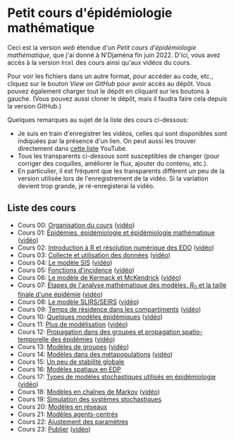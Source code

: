 # Petit cours d'épidémiologie mathématique

Ceci est la version *web* étendue d'un *Petit cours d'épidémiologie mathématique*, que j'ai donné à N'Djaména fin juin 2022. D'ici, vous avez accès à la version `html` des cours ainsi qu'aux vidéos du cours. 

Pour voir les fichiers dans un autre format, pour accéder au code, etc., cliquez sur le bouton *View on GitHub* pour avoir accès au dépôt. Vous pouvez également charger tout le dépôt en cliquant sur les boutons à gauche. (Vous pouvez aussi cloner le dépôt, mais il faudra faire cela depuis la version GitHub.)

Quelques remarques au sujet de la liste des cours ci-dessous:
- Je suis en train d'enregistrer les vidéos, celles qui sont disponibles sont indiquées par la présence d'un lien. On peut aussi les trouver directement dans [cette liste](https://youtube.com/playlist?list=PLfRaznSpWo2sxYq-sjX8p7AThI9OkFrji) YouTube.
- Tous les transparents ci-dessous sont susceptibles de changer (pour corriger des coquilles, améliorer le flux, ajouter du contenu, etc.). 
- En particulier, il est fréquent que les transparents diffèrent un peu de la version utilisée lors de l'enregistrement de la vidéo. Si la variation devient trop grande, je ré-enregisterai la vidéo. 


## Liste des cours


- Cours 00: [Organisation du cours](cours-00-organisation.html) ([vidéo](https://youtu.be/nz6QfTPdOoE))
- Cours 01: [Épidémies, épidémiologie et épidémiologie mathématique](cours-01-introduction.html) ([vidéo](https://youtu.be/EXndll66wOk))
- Cours 02: [Introduction à R et résolution numérique des EDO](cours-02-intro-R-EDO.html) ([vidéo](https://youtu.be/MdvboD80RAY))
- Cours 03: [Collecte et utilisation des données](cours-03-donnees.html) ([vidéo](https://youtu.be/O8eK_44s6HQ))
- Cours 04: [Le modèle SIS](cours-04-modele-SIS.html) ([vidéo](https://youtu.be/_BeVY1uapIw))
- Cours 05: [Fonctions d'incidence](cours-05-fonctions-incidence.html) ([vidéo](https://youtu.be/4QtDqjszoQQ))
- Cours 06: [Le modèle de Kermack et McKendrick](cours-06-modele-KMK.html) ([vidéo](https://youtu.be/87YdudDzy_8))
- Cours 07: [Étapes de l'analyse mathématique des modèles, $R_0$ et la taille finale d'une épidémie](cours-07-etapes-R0-final-size.html) ([vidéo](https://youtu.be/UVCqVQS1jeI))
- Cours 08: [Le modèle SLIRS/SEIRS](cours-08-modele-SLIRS.html) ([vidéo](https://youtu.be/acaPuzSNEU8))
- Cours 09: [Temps de résidence dans les compartiments](cours-09-temps-de-residence.html) ([vidéo](https://youtu.be/47H3z0hAaE8))
- Cours 10: [Quelques modèles épidémiques](cours-10-modeles-epidemiques.html) ([vidéo](https://youtu.be/IHoqkPAJE4c))
- Cours 11: [Plus de modélisation](cours-11-plus-de-modelisation.html) ([vidéo](https://youtu.be/Sw7Okzo8uD8))
- Cours 12: [Propagation dans des groupes et propagation spatio-temporelle des épidémies](cours-10-heterogeneite-groupe-et-spatiale.html) ([vidéo](https://youtu.be/uxN4NR39m_U))
- Cours 13: [Modèles de groupes](cours-13-modeles-groupes.html) ([vidéo](https://youtu.be/nhUWNZMsjdo))
- Cours 14: [Modèles dans des métapopulations](cours-14-modeles-metapopulation.html) ([vidéo](https://youtu.be/8SPp7I6UHfk))
- Cours 15: [Un peu de stabilité globale](cours-15-SAG.html)
- Cours 16: [Modèles spatiaux en EDP](cours-16-modeles-EDP.html)
- Cours 17: [Types de modèles stochastiques utilisés en épidémiologie](cours-17-stochasticite.html) ([vidéo](https://youtu.be/ZPBZN-9x9Yo))
- Cours 18: [Modèles en chaînes de Markov](cours-18-modeles-MC.html) ([vidéo](https://youtu.be/ewWzRf-5NAg))
- Cours 19: [Simulation des systèmes stochastiques](cours-19-simulation-stochastique.html)
- Cours 20: [Modèles en réseaux](cours-20-modeles-reseaux.html)
- Cours 21: [Modèles agents-centrés](cours-21-modeles-agents.html)
- Cours 22: [Ajustement des paramètres](cours-22-ajustement-parametres.html) 
- Cours 23: [Publier](cours-23-publier.html) ([vidéo](https://youtu.be/XTQ__r-s3WQ))


<!--- Image credit: Malaria parasite entering a red blood cell. https://flic.kr/p/V8qaYt. National Institute of Allergy and Infectious Diseases, NIH. CC BY NC 2.0 --->
